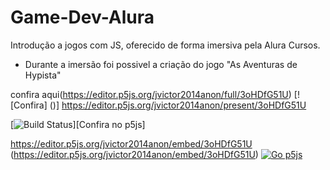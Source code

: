 # Game-Dev-Alura
Introdução a jogos com JS, oferecido de forma imersiva pela Alura Cursos.

 - Durante a imersão foi possivel a criação do jogo  "As Aventuras de Hypista"

confira aqui(https://editor.p5js.org/jvictor2014anon/full/3oHDfG51U)
[![Confira] ()]
https://editor.p5js.org/jvictor2014anon/present/3oHDfG51U

[![Build Status](https://editor.p5js.org/jvictor2014anon/embed/3oHDfG51U)][Confira no p5js]

https://editor.p5js.org/jvictor2014anon/embed/3oHDfG51U 
(https://editor.p5js.org/jvictor2014anon/embed/3oHDfG51U)
[![Go p5js](http://blindedcyclops.neocities.org/p5js-icons/p5-sq-reverse-filled.svg)](https://editor.p5js.org/jvictor2014anon/full/3oHDfG51U)
